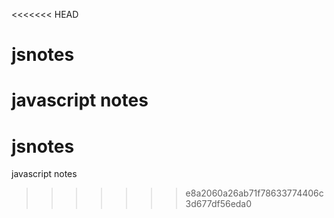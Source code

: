 <<<<<<< HEAD
# jsnotes

javascript notes
=======
jsnotes
=======

javascript notes
>>>>>>> e8a2060a26ab71f78633774406c3d677df56eda0
